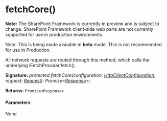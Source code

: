 # fetchCore()
**Note:** The SharePoint Framework is currently in preview and is subject to change. SharePoint Framework client-side web parts are not currently supported for use in production environments.

 Note: This is being made avaiable in **beta** mode. This is not recommended for use in Production.

All network requests are routed through this method, which calls the underlying IFetchProvider.fetch().

**Signature:** _protected fetchCore(configuration: [HttpClientConfiguration](../sp-http/class/httpclientconfiguration.md), request: [Request](../whatwg-fetch.api/class/request.md)): Promise<[Response](../whatwg-fetch.api/class/response.md)>;_

**Returns**: `Promise<Response>`





#### Parameters
None


